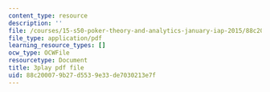 ```yaml
---
content_type: resource
description: ''
file: /courses/15-s50-poker-theory-and-analytics-january-iap-2015/88c200079b27d5539e33de7030213e7f_OTkq4OsG_Yc.pdf
file_type: application/pdf
learning_resource_types: []
ocw_type: OCWFile
resourcetype: Document
title: 3play pdf file
uid: 88c20007-9b27-d553-9e33-de7030213e7f
---
```

